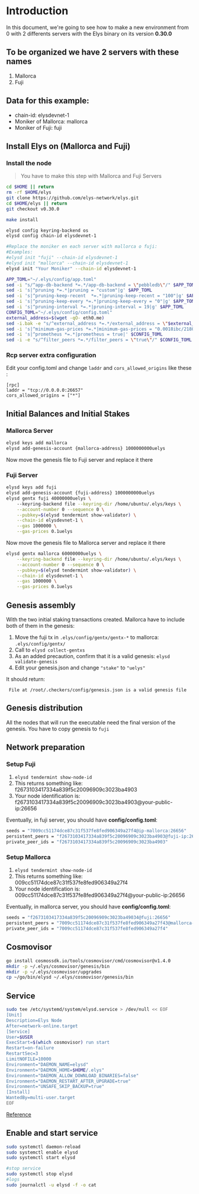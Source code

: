 # Introduction

In this document, we're going to see how to make a new environment from 0 with 2 differents servers with the Elys binary on its version **0.30.0**

## To be organized we have 2 servers with these names
 1. Mallorca
 2. Fuji

## Data for this example:
- chain-id: elysdevnet-1
- Moniker of Mallorca: mallorca
- Moniker of Fuji: fuji

## Install Elys on (Mallorca and Fuji)

### Install the node

> You have to make this step with Mallorca and Fuji Servers  
 
```bash
cd $HOME || return
rm -rf $HOME/elys
git clone https://github.com/elys-network/elys.git
cd $HOME/elys || return
git checkout v0.30.0

make install

elysd config keyring-backend os
elysd config chain-id elysdevnet-1

#Replace the moniker en each server with mallorca o fuji:
#Examples:
#elysd init "fuji" --chain-id elysdevnet-1
#elysd init "mallorca" --chain-id elysdevnet-1
elysd init "Your Moniker" --chain-id elysdevnet-1 

APP_TOML="~/.elys/config/app.toml"
sed -i "s/^app-db-backend *=.*/app-db-backend = \"pebbledb\"/" $APP_TOML
sed -i 's|^pruning *=.*|pruning = "custom"|g' $APP_TOML
sed -i 's|^pruning-keep-recent  *=.*|pruning-keep-recent = "100"|g' $APP_TOML
sed -i 's|^pruning-keep-every *=.*|pruning-keep-every = "0"|g' $APP_TOML
sed -i 's|^pruning-interval *=.*|pruning-interval = 19|g' $APP_TOML
CONFIG_TOML="~/.elys/config/config.toml"
external_address=$(wget -qO- eth0.me)
sed -i.bak -e "s/^external_address *=.*/external_address = \"$external_address:26656\"/" $CONFIG_TOML
sed -i 's|^minimum-gas-prices *=.*|minimum-gas-prices = "0.0018ibc/2180E84E20F5679FCC760D8C165B60F42065DEF7F46A72B447CFF1B7DC6C0A65,0.00025ibc/E2D2F6ADCC68AA3384B2F5DFACCA437923D137C14E86FB8A10207CF3BED0C8D4,0.00025uelys"|g' $CONFIG_TOML
sed -i 's|^prometheus *=.*|prometheus = true|' $CONFIG_TOML
sed -i -e "s/^filter_peers *=.*/filter_peers = \"true\"/" $CONFIG_TOML
```

###  Rcp server extra configuration
Edit your config.toml and change ```laddr``` and ```cors_allowed_origins``` like these :
```
[rpc]
laddr = "tcp://0.0.0.0:26657"
cors_allowed_origins = ["*"]
```


## Initial Balances and Initial Stakes

### Mallorca Server 
```bash
elysd keys add mallorca
elysd add-genesis-account {mallorca-address} 1000000000uelys
```
Now move the genesis file to Fuji server and replace it there

### Fuji Server

```bash
elysd keys add fuji
elysd add-genesis-account {fuji-address} 1000000000uelys
elysd gentx fuji 40000000uelys \   
    --keyring-backend file --keyring-dir /home/ubuntu/.elys/keys \
    --account-number 0 --sequence 0 \
    --pubkey=$(elysd tendermint show-validator) \
    --chain-id elysdevnet-1 \
    --gas 1000000 \
    --gas-prices 0.1uelys 
```

Now move the genesis file to Mallorca server and replace it there

```bash
elysd gentx mallorca 60000000uelys \
    --keyring-backend file --keyring-dir /home/ubuntu/.elys/keys \
    --account-number 0 --sequence 0 \
    --pubkey=$(elysd tendermint show-validator) \
    --chain-id elysdevnet-1 \
    --gas 1000000 \
    --gas-prices 0.1uelys
```

## Genesis assembly

With the two initial staking transactions created. Mallorca have to include both of them in the genesis:

1. Move the fuji tx in `.elys/config/gentx/gentx-*` to mallorca: `.elys/config/gentx/`
2. Call to `elysd collect-gentxs`
3. As an added precaution, confirm that it is a valid genesis: `elysd validate-genesis`
4. Edit your genesis.json and change `"stake"` to `"uelys"`

It should return:

``` File at /root/.checkers/config/genesis.json is a valid genesis file```

## Genesis distribution
All the nodes that will run the executable need the final version of the genesis. You have to copy genesis to `fuji`

## Network preparation

### Setup Fuji

1. ``` elysd tendermint show-node-id ``` 
2. This returns something like: f2673103417334a839f5c20096909c3023ba4903
3. Your node identification is: f2673103417334a839f5c20096909c3023ba4903@your-public-ip:26656

Eventually, in fuji server, you should have **config/config.toml**:
``` bash
seeds = "7009cc51174dce87c31f537fe8fed906349a27f4@ip-mallorca:26656"
persistent_peers = "f2673103417334a839f5c20096909c3023ba4903@fuji-ip:26656"
private_peer_ids = "f2673103417334a839f5c20096909c3023ba4903"
``` 

### Setup Mallorca

1. ``` elysd tendermint show-node-id ``` 
2. This returns something like: 009cc51174dce87c31f537fe8fed906349a27f4
3. Your node identification is: 009cc51174dce87c31f537fe8fed906349a27f4@your-public-ip:26656

Eventually, in mallorca server, you should have **config/config.toml**:
``` bash
seeds = "f2673103417334a839f5c20096909c3023ba49034@fuji:26656"
persistent_peers = "7009cc51174dce87c31f537fe8fed906349a27f43@mallorca-ip:26656"
private_peer_ids = "7009cc51174dce87c31f537fe8fed906349a27f4"
``` 

## Cosmovisor

``` bash
go install cosmossdk.io/tools/cosmovisor/cmd/cosmovisor@v1.4.0
mkdir -p ~/.elys/cosmovisor/genesis/bin
mkdir -p ~/.elys/cosmovisor/upgrades
cp ~/go/bin/elysd ~/.elys/cosmovisor/genesis/bin
``` 

## Service

``` bash
sudo tee /etc/systemd/system/elysd.service > /dev/null << EOF
[Unit]
Description=Elys Node
After=network-online.target
[Service]
User=$USER
ExecStart=$(which cosmovisor) run start
Restart=on-failure
RestartSec=3
LimitNOFILE=10000
Environment="DAEMON_NAME=elysd"
Environment="DAEMON_HOME=$HOME/.elys"
Environment="DAEMON_ALLOW_DOWNLOAD_BINARIES=false"
Environment="DAEMON_RESTART_AFTER_UPGRADE=true"
Environment="UNSAFE_SKIP_BACKUP=true"
[Install]
WantedBy=multi-user.target
EOF
``` 
[Reference](https://services.stake-town.com/home/testnet/elys/installation)
## Enable and start service
``` bash
sudo systemctl daemon-reload
sudo systemctl enable elysd
sudo systemctl start elysd

#stop service
sudo systemctl stop elysd
#logs
sudo journalctl -u elysd -f -o cat
``` 

